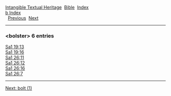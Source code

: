 [Intangible Textual Heritage](../../index)  [Bible](../index) 
[Index](index)   
[b Index](_b_)  
  [Previous](c01567)  [Next](c01569) 

------------------------------------------------------------------------

### &lt;bolster&gt; 6 entries

[Sa1 19:13](../kjv/sa1019.htm#013)  
[Sa1 19:16](../kjv/sa1019.htm#016)  
[Sa1 26:11](../kjv/sa1026.htm#011)  
[Sa1 26:12](../kjv/sa1026.htm#012)  
[Sa1 26:16](../kjv/sa1026.htm#016)  
[Sa1 26:7](../kjv/sa1026.htm#007)  

------------------------------------------------------------------------

[Next: bolt (1)](c01569)
